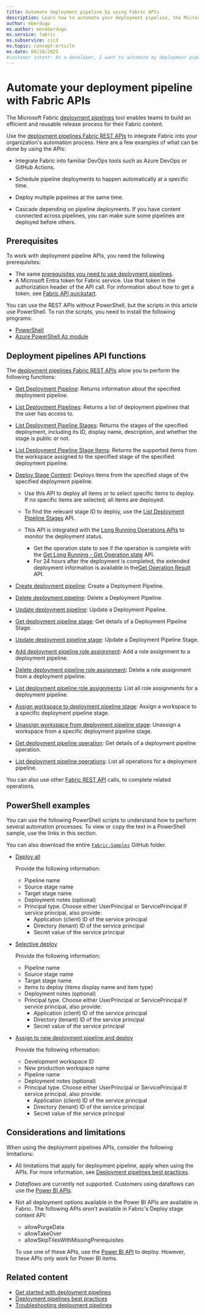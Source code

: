 ```yaml
---
title: Automate deployment pipeline by using Fabric APIs
description: Learn how to automate your deployment pipeline, the Microsoft Fabric Application lifecycle management (ALM) tool, by using Fabric APIs.
author: mberdugo
ms.author: monaberdugo
ms.service: fabric
ms.subservice: cicd
ms.topic: concept-article
ms.date: 04/28/2025
#customer intent: As a developer, I want to automate my deployment pipeline using Fabric APIs so that I can streamline the release process.
---
```


# Automate your deployment pipeline with Fabric APIs

The Microsoft Fabric [deployment pipelines](intro-to-deployment-pipelines.md) tool enables teams to build an efficient and reusable release process for their Fabric content.

Use the [deployment pipelines Fabric REST APIs](/rest/api/fabric/core/deployment-pipelines) to integrate Fabric into your organization's automation process. Here are a few examples of what can be done by using the APIs:

* Integrate Fabric into familiar DevOps tools such as Azure DevOps or GitHub Actions.

* Schedule pipeline deployments to happen automatically at a specific time.

* Deploy multiple pipelines at the same time.

* Cascade depending on pipeline deployments. If you have content connected across pipelines, you can make sure some pipelines are deployed before others.

## Prerequisites

To work with deployment pipeline APIs, you need the following prerequisites:

* The same [prerequisites you need to use deployment pipelines](./get-started-with-deployment-pipelines.md#prerequisites).
* A Microsoft Entra token for Fabric service. Use that token in the authorization header of the API call. For information about how to get a token, see [Fabric API quickstart](/rest/api/fabric/articles/get-started/fabric-api-quickstart).

You can use the REST APIs without PowerShell, but the scripts in this article use PowerShell. To run the scripts, you need to install the following programs:

* [PowerShell](/powershell/scripting/install/installing-powershell)
* [Azure PowerShell Az module](/powershell/azure/install-azure-powershell)

## Deployment pipelines API functions

The [deployment pipelines Fabric REST APIs](/rest/api/fabric/core/deployment-pipelines) allow you to perform the following functions:

* [Get Deployment Pipeline](/rest/api/fabric/core/deployment-pipelines/get-deployment-pipeline): Returns information about the specified deployment pipeline.
* [List Deployment Pipelines](/rest/api/fabric/core/deployment-pipelines/list-deployment-pipelines): Returns a list of deployment pipelines that the user has access to.
* [List Deployment Pipeline Stages](/rest/api/fabric/core/deployment-pipelines/list-deployment-pipeline-stages): Returns the stages of the specified deployment, including its ID, display name, description, and whether the stage is public or not.
* [List Deployment Pipeline Stage Items](/rest/api/fabric/core/deployment-pipelines/list-deployment-pipeline-stage-items): Returns the supported items from the workspace assigned to the specified stage of the specified deployment pipeline.
* [Deploy Stage Content](/rest/api/fabric/core/deployment-pipelines/deploy-stage-content): Deploys items from the specified stage of the specified deployment pipeline.

  * Use this API to deploy all items or to select specific items to deploy. If no specific items are selected, all items are deployed.
  * To find the relevant stage ID to deploy, use the [List Deployment Pipeline Stages](/rest/api/fabric/core/deployment-pipelines/list-deployment-pipeline-stages) API.
  * This API is integrated with the [Long Running Operations APIs](/rest/api/fabric/core/long-running-operations) to monitor the deployment status.

    * Get the operation state to see if the operation is complete with the [Get Long Running  - Get Operation state](/rest/api/fabric/core/long-running-operations/get-operation-state) API.
    * For 24 hours after the deployment is completed, the extended deployment information is available in the[Get Operation Result](/rest/api/fabric/core/long-running-operations/get-operation-result) API.

* [Create deployment pipeline](/rest/api/fabric/core/deployment-pipelines/create-deployment-pipeline): Create a Deployment Pipeline.
* [Delete deployment pipeline](/rest/api/fabric/core/deployment-pipelines/delete-deployment-pipeline): Delete a Deployment Pipeline.
* [Update deployment pipeline](/rest/api/fabric/core/deployment-pipelines/update-deployment-pipeline): Update a Deployment Pipeline.
* [Get deployment pipeline stage](/rest/api/fabric/core/deployment-pipelines/get-deployment-pipeline-stage): Get details of a Deployment Pipeline Stage.
* [Update deployment pipeline stage](/rest/api/fabric/core/deployment-pipelines/update-deployment-pipeline-stage): Update a Deployment Pipeline Stage.
* [Add deployment pipeline role assignment](/rest/api/fabric/core/deployment-pipelines/add-deployment-pipeline-role-assignment): Add a role assignment to a deployment pipeline.
* [Delete deployment pipeline role assignment](/rest/api/fabric/core/deployment-pipelines/delete-deployment-pipeline-role-assignment): Delete a role assignment from a deployment pipeline.
* [List deployment pipeline role assignments](/rest/api/fabric/core/deployment-pipelines/list-deployment-pipeline-role-assignments): List all role assignments for a deployment pipeline.
* [Assign workspace to deployment pipeline stage](/rest/api/fabric/core/deployment-pipelines/assign-workspace-to-stage): Assign a workspace to a specific deployment pipeline stage.
* [Unassign workspace from deployment pipeline stage](/rest/api/fabric/core/deployment-pipelines/unassign-workspace-from-stage): Unassign a workspace from a specific deployment pipeline stage.
* [Get deployment pipeline operation](/rest/api/fabric/core/deployment-pipelines/get-deployment-pipeline-operation): Get details of a deployment pipeline operation.
* [List deployment pipeline operations](/rest/api/fabric/core/deployment-pipelines/list-deployment-pipeline-operations): List all operations for a deployment pipeline.

You can also use other [Fabric REST API](/rest/api/fabric/) calls, to complete related operations.

## PowerShell examples

You can use the following PowerShell scripts to understand how to perform several automation processes. To view or copy the text in a PowerShell sample, use the links in this section.

You can also download the entire [`Fabric-Samples`](https://github.com/microsoft/fabric-samples/blob/main/features-samples/fabric-apis/DeploymentPipelines-AssignToNewDeploymentPipelineAndDeploy.ps1) GitHub folder.

* [Deploy all](https://github.com/microsoft/fabric-samples/blob/main/features-samples/fabric-apis/DeploymentPipelines-DeployAll.ps1)

  Provide the following information:

  * Pipeline name
  * Source stage name
  * Target stage name
  * Deployment notes (optional)
  * Principal type. Choose either UserPrincipal or ServicePrincipal If service principal, also provide:
    * Application (client) ID of the service principal
    * Directory (tenant) ID of the service principal
    * Secret value of the service principal

* [Selective deploy](https://github.com/microsoft/fabric-samples/blob/main/features-samples/fabric-apis/DeploymentPipelines-SelectiveDeploy.ps1)

  Provide the following information:

  * Pipeline name
  * Source stage name
  * Target stage name
  * Items to deploy (items display name and item type)
  * Deployment notes (optional)
  * Principal type. Choose either UserPrincipal or ServicePrincipal If service principal, also provide:
    * Application (client) ID of the service principal
    * Directory (tenant) ID of the service principal
    * Secret value of the service principal

* [Assign to new deployment pipeline and deploy](https://github.com/microsoft/fabric-samples/blob/main/features-samples/fabric-apis/DeploymentPipelines-AssignToNewDeploymentPipelineAndDeploy.ps1)

  Provide the following information:

  * Development workspace ID
  * New production workspace name
  * Pipeline name
  * Deployment notes (optional)
  * Principal type. Choose either UserPrincipal or ServicePrincipal If service principal, also provide:
    * Application (client) ID of the service principal
    * Directory (tenant) ID of the service principal
    * Secret value of the service principal

## Considerations and limitations

When using the deployment pipelines APIs, consider the following limitations:

* All limitations that apply for deployment pipeline, apply when using the APIs. For more information, see [Deployment pipelines best practices](./understand-the-deployment-process.md#considerations-and-limitations).
* *Dataflows* are currently not supported. Customers using dataflows can use the [Power BI APIs](./pipeline-automation.md).
* Not all deployment options available in the Power BI APIs are available in Fabric. The following APIs *aren't* available in Fabric's Deploy stage content API:

  * allowPurgeData
  * allowTakeOver
  * allowSkipTilesWithMissingPrerequisites

  To use one of these APIs, use the [Power BI API](./pipeline-automation.md) to deploy. However, these APIs only work for Power BI items.

## Related content

* [Get started with deployment pipelines](get-started-with-deployment-pipelines.md)
* [Deployment pipelines best practices](../best-practices-cicd.md)
* [Troubleshooting deployment pipelines](../troubleshoot-cicd.md)
